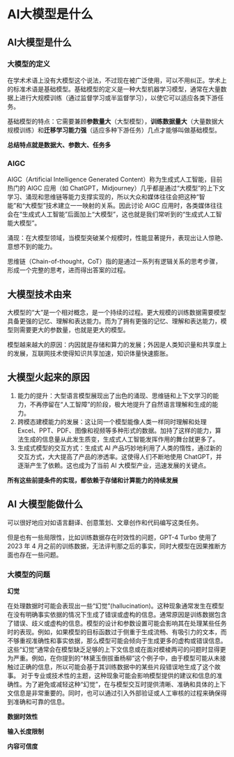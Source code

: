 # AI大模型是什么

## AI大模型是什么

### 大模型的定义

在学术术语上没有大模型这个说法，不过现在被广泛使用，可以不用纠正。学术上的标准术语是基础模型。基础模型的定义是一种大型机器学习模型，通常在大量数据上进行大规模训练（通过监督学习或半监督学习），以使它可以适应各类下游任务。

基础模型的特点：它需要兼顾**参数量大**（大型模型），**训练数据量大**（大量数据大规模训练）和**迁移学习能力强**（适应多种下游任务）几点才能够叫做基础模型。

**总结特点就是数据大、参数大、任务多**

### AIGC

AIGC（Artificial Intelligence Generated Content）称为生成式人工智能，目前热门的 AIGC 应用（如 ChatGPT，Midjourney）几乎都是通过“大模型”的上下文学习、涌现和思维链等能力支撑实现的，所以大众和媒体往往会把这种“智能”和“大模型”技术建立一一映射的关系。因此讨论 AIGC 应用时，各类媒体往往会在“生成式人工智能”后面加上“大模型”，这也就是我们常听到的“生成式人工智能大模型”。

涌现：在大模型领域，当模型突破某个规模时，性能显著提升，表现出让人惊艳、意想不到的能力。

思维链（Chain-of-thought，CoT）指的是通过一系列有逻辑关系的思考步骤，形成一个完整的思考，进而得出答案的过程。

## 大模型技术由来

大模型的“大”是一个相对概念，是一个持续的过程。更大规模的训练数据需要模型具备更强的记忆、理解和表达能力。而为了拥有更强的记忆、理解和表达能力，模型则需要更大的参数量，也就是更大的模型。

模型越来越大的原因：内因就是存储和算力的发展；外因是人类知识量和共享度上的发展，互联网技术使得知识共享加速，知识体量快速膨胀。

## 大模型火起来的原因

1. 能力的提升：大型语言模型展现出了出色的涌现、思维链和上下文学习的能力，不再停留在“人工智障”的阶段，极大地提升了自然语言理解和生成的能力。
2. 跨模态建模能力的发展：这让同一个模型能像人类一样同时理解和处理 Excel、PPT、PDF、图像和视频等多种形式的数据。加持了这样的能力，算法生成的信息量从此发生质变，生成式人工智能发挥作用的舞台就更多了。
3. 生成式模型的交互方式：生成式 AI 产品巧妙地利用了人类的惰性，通过新的交互方式，大大提高了产品的渗透率。这使得人们不断地使用 ChatGPT，并逐渐产生了依赖。这也成为了当前 AI 大模型产业，迅速发展的关键点。

**所有这些前提条件的实现，都依赖于存储和计算能力的持续发展**

## AI 大模型能做什么

可以很好地应对如语言翻译、创意策划、文章创作和代码编写这类任务。

但是也有一些局限性，比如训练数据存在时效性的问题，GPT-4 Turbo 使用了 2023 年 4 月之前的训练数据，无法评判那之后的事实，同时大模型在因果推断方面也存在一些问题。

### 大模型的问题

**幻觉**

在处理数据时可能会表现出一些“幻觉”(hallucination)。这种现象通常发生在模型在没有明确事实依据的情况下生成了错误或虚构的信息。通常原因是训练数据包含了错误、歧义或虚构的信息。模型的设计和参数设置可能会影响其在处理某些任务时的表现。例如，如果模型的目标函数过于侧重于生成流畅、有吸引力的文本，而不够重视准确性和事实依据，那么模型可能会倾向于生成更多的虚构或错误信息。 这些“幻觉”通常会在模型缺乏足够的上下文信息或在面对模棱两可的问题时显得更为严重。例如，在你提到的“林黛玉倒拔垂杨柳”这个例子中，由于模型可能从未接触过正确的信息，所以可能会基于其训练数据中的某些片段错误地生成了这个故事。 对于专业或技术性的主题，这种现象可能会影响模型提供的建议和信息的准确性。为了避免或减轻这种“幻觉”，在与模型交互时提供清晰、准确和具体的上下文信息是非常重要的。同时，也可以通过引入外部验证或人工审核的过程来确保得到准确和可靠的信息。

**数据时效性**

**输入长度限制**

**内容可信度**
